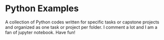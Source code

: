 # Python Examples
A collection of Python codes written for specific tasks or capstone projects and organized as one task or project per folder.
I comment a lot and I am a fan of jupyter notebook. Have fun!
